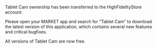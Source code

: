 Tablet Cam ownership has been transferred to the HighFidelityStore account.

Please open your MARKET app and search for "Tablet Cam" to download the latest version of this application, which contains several new features and critical bugfixes.

All versions of Tablet Cam are now free.